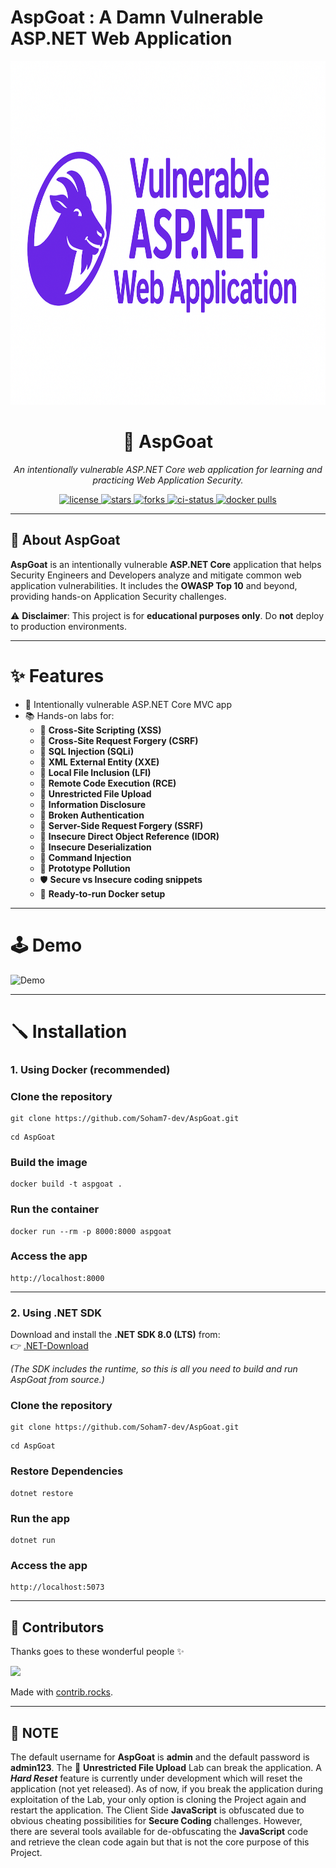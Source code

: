 # AspGoat : A Damn Vulnerable ASP.NET Web Application

<p align="center">
  <img src="wwwroot/AspGoatLogo-Github.png" alt="AspGoat Logo" height="550" width="700"/>
</p>

<h1 align="center">🐐 AspGoat</h1>

<p align="center">
  <i>An intentionally vulnerable ASP.NET Core web application for learning and practicing Web Application Security.</i>
</p>

<p align="center">
  <a href="https://github.com/Soham7-dev/AspGoat/blob/main/LICENSE">
    <img src="https://img.shields.io/github/license/Soham7-dev/AspGoat?style=flat-square&color=blue" alt="license"/>
  </a>
  <a href="https://github.com/Soham7-dev/AspGoat/stargazers">
    <img src="https://img.shields.io/github/stars/Soham7-dev/AspGoat?style=flat-square&color=yellow" alt="stars"/>
  </a>
  <a href="https://github.com/Soham7-dev/AspGoat/network/members">
    <img src="https://img.shields.io/github/forks/Soham7-dev/AspGoat?style=flat-square&color=green" alt="forks"/>
  </a>
  <a href="https://github.com/Soham7-dev/AspGoat/actions">
    <img src="https://img.shields.io/github/actions/workflow/status/Soham7-dev/AspGoat/dotnet.yml?style=flat-square" alt="ci-status"/>
  </a>
  <a href="https://hub.docker.com/r/YOUR_DOCKERHUB_USERNAME/aspgoat">
    <img src="https://img.shields.io/docker/pulls/YOUR_DOCKERHUB_USERNAME/aspgoat?style=flat-square&logo=docker" alt="docker pulls"/>
  </a>
</p>

---

## 📖 About AspGoat

**AspGoat** is an intentionally vulnerable **ASP.NET Core** application that helps Security Engineers and Developers analyze and mitigate common web application vulnerabilities. 
It includes the **OWASP Top 10** and beyond, providing hands-on Application Security challenges.

⚠️ **Disclaimer**: This project is for **educational purposes only**. Do **not** deploy to production environments.  

---

# ✨ Features

- 🐞 Intentionally vulnerable ASP.NET Core MVC app  
- 📚 Hands-on labs for:
  - 🐞 **Cross-Site Scripting (XSS)**
  - 🐞 **Cross-Site Request Forgery (CSRF)**
  - 🐞 **SQL Injection (SQLi)**
  - 🐞 **XML External Entity (XXE)**
  - 🐞 **Local File Inclusion (LFI)**
  - 🐞 **Remote Code Execution (RCE)**
  - 🐞 **Unrestricted File Upload**
  - 🐞 **Information Disclosure**
  - 🐞 **Broken Authentication**
  - 🐞 **Server-Side Request Forgery (SSRF)**
  - 🐞 **Insecure Direct Object Reference (IDOR)**
  - 🐞 **Insecure Deserialization**
  - 🐞 **Command Injection**
  - 🐞 **Prototype Pollution**
  - 🛡️ **Secure vs Insecure coding snippets**  
  - 🐳 **Ready-to-run Docker setup**  

---

# 🕹️ Demo

![Demo](https://github.com/Soham7-dev/Images-and-GIFS/blob/main/AspGoat-Demo.gif)

---

# 🪛 Installation

### 1. Using Docker (recommended)

### Clone the repository

```shell
git clone https://github.com/Soham7-dev/AspGoat.git
```

```shell
cd AspGoat
```

### Build the image

```shell
docker build -t aspgoat .
```

### Run the container

```shell
docker run --rm -p 8000:8000 aspgoat
```

### Access the app

```shell
http://localhost:8000
```


---


### 2. Using .NET SDK

Download and install the **.NET SDK 8.0 (LTS)** from:  
👉 [.NET-Download](https://dotnet.microsoft.com/en-us/download/dotnet/8.0)  

*(The SDK includes the runtime, so this is all you need to build and run AspGoat from source.)*

### Clone the repository

```shell
git clone https://github.com/Soham7-dev/AspGoat.git
```

```shell
cd AspGoat
```

### Restore Dependencies

```shell
dotnet restore
```

### Run the app

```shell
dotnet run
```

### Access the app

```shell
http://localhost:5073
```


---


## 👥 Contributors

Thanks goes to these wonderful people ✨

<a href="https://github.com/Soham7-dev/AspGoat/graphs/contributors">
  <img src="https://contrib.rocks/image?repo=Soham7-dev/AspGoat&anon=1" />
</a>

Made with [contrib.rocks](https://contrib.rocks).

---

## 📝 NOTE

The default username for **AspGoat** is **admin** and the default password is **admin123**. The 🐞 **Unrestricted File Upload** Lab can break the application. A ***Hard Reset*** feature is currently under development which will reset the application (not yet released). As of now, if you break the application during exploitation of the Lab, your only option is cloning the Project again and restart the application. The Client Side **JavaScript** is obfuscated due to obvious cheating possibilities for **Secure Coding** challenges. However, there are several tools available for de-obfuscating the **JavaScript** code and retrieve the clean code again but that is not the core purpose of this Project.
